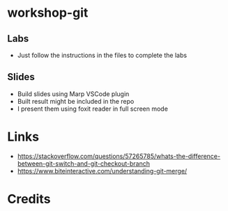 # workshop-git

## Labs
- Just follow the instructions in the files to complete the labs

## Slides
- Build slides using Marp VSCode plugin
- Built result might be included in the repo
- I present them using foxit reader in full screen mode


# Links
- https://stackoverflow.com/questions/57265785/whats-the-difference-between-git-switch-and-git-checkout-branch
- https://www.biteinteractive.com/understanding-git-merge/


# Credits
